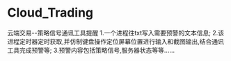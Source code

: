 # Cloud_Trading
云端交易--策略信号通讯工具提醒
1.一个进程往txt写入需要预警的文本信息;
2.该进程定时器定时获取,并仿制键盘操作定位屏幕位置进行输入和截图输出,结合通讯工具完成预警等;
3.预警内容包括策略信号,服务器状态等等......
